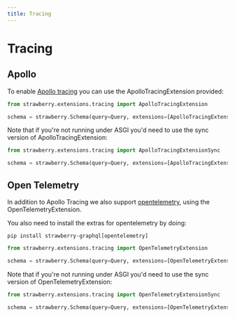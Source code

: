 ```yaml
---
title: Tracing
---
```


# Tracing

## Apollo

To enable [Apollo tracing](https://github.com/apollographql/apollo-tracing) you
can use the ApolloTracingExtension provided:

```python
from strawberry.extensions.tracing import ApolloTracingExtension

schema = strawberry.Schema(query=Query, extensions=[ApolloTracingExtension])
```

Note that if you're not running under ASGI you'd need to use the sync version of
ApolloTracingExtension:

```python
from strawberry.extensions.tracing import ApolloTracingExtensionSync

schema = strawberry.Schema(query=Query, extensions=[ApolloTracingExtensionSync])
```

## Open Telemetry

In addition to Apollo Tracing we also support
[opentelemetry](https://opentelemetry.io/), using the OpenTelemetryExtension.

You also need to install the extras for opentelemetry by doing:

```
pip install strawberry-graphql[opentelemetry]
```

```python
from strawberry.extensions.tracing import OpenTelemetryExtension

schema = strawberry.Schema(query=Query, extensions=[OpenTelemetryExtension])
```

Note that if you're not running under ASGI you'd need to use the sync version of
OpenTelemetryExtension:

```python
from strawberry.extensions.tracing import OpenTelemetryExtensionSync

schema = strawberry.Schema(query=Query, extensions=[OpenTelemetryExtensionSync])
```
